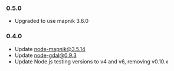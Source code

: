 ### 0.5.0

- Upgraded to use mapnik 3.6.0

### 0.4.0

- Update node-mapnik@3.5.14
- Update node-gdal@0.9.3
- Update Node.js testing versions to v4 and v6, removing v0.10.x
